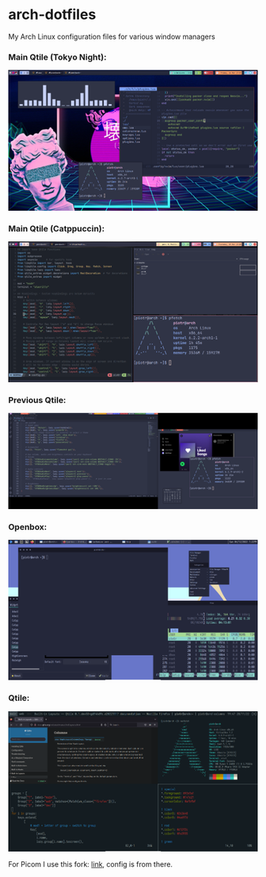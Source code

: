 # arch-dotfiles
My Arch Linux configuration files for various window managers

### Main Qtile (Tokyo Night):
![main](screenshots/tokyonight.png)
### Main Qtile (Catppuccin):
![main](screenshots/main.png)
### Previous Qtile:
![main](screenshots/powerline.png)
### Openbox:
![main](screenshots/openbox.png)
### Qtile:
![main](screenshots/first_qtile.png)

For Picom I use this fork: [link](https://github.com/jonaburg/picom), config is from there.
